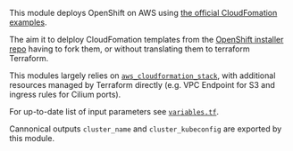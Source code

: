 This module deploys OpenShift on AWS using [the official CloudFomation examples][ocp_docs].

The aim it to delploy CloudFomation templates from the [OpenShift installer repo][installer_repo] having to fork them, or without translating them to terraform Terraform.

This modules largely relies on [`aws_cloudformation_stack`](https://registry.terraform.io/providers/hashicorp/aws/latest/docs/resources/cloudformation_stack),
with additional resources managed by Terraform directly (e.g. VPC Endpoint for S3 and ingress rules for Cilium ports).

For up-to-date list of input parameters see [`variables.tf`](variables.tf).

Cannonical outputs `cluster_name` and `cluster_kubeconfig` are exported by this module.

[installer_repo]: https://github.com/openshift/installer/tree/7e02fe75a583242e4cbb8c60472b105acf7a8266/upi/aws/cloudformation
[ocp_docs]: https://docs.openshift.com/container-platform/4.6/installing/installing_aws/installing-aws-user-infra.html
